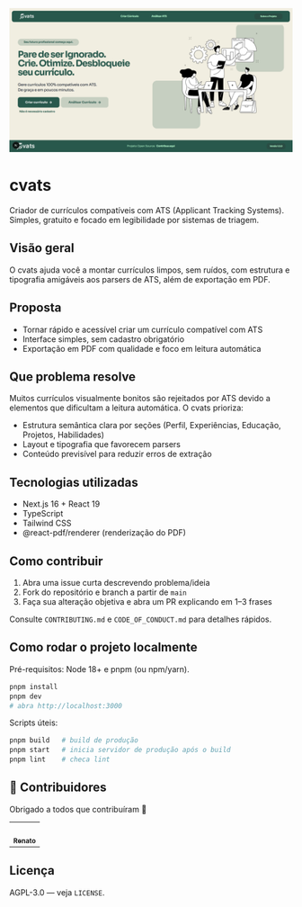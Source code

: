 ![cvats - printscreen](public/printscreen.png)

# cvats

Criador de currículos compatíveis com ATS (Applicant Tracking Systems). Simples, gratuito e focado em legibilidade por sistemas de triagem.

## Visão geral

O cvats ajuda você a montar currículos limpos, sem ruídos, com estrutura e tipografia amigáveis aos parsers de ATS, além de exportação em PDF.

## Proposta

- Tornar rápido e acessível criar um currículo compatível com ATS
- Interface simples, sem cadastro obrigatório
- Exportação em PDF com qualidade e foco em leitura automática

## Que problema resolve

Muitos currículos visualmente bonitos são rejeitados por ATS devido a elementos que dificultam a leitura automática. O cvats prioriza:

- Estrutura semântica clara por seções (Perfil, Experiências, Educação, Projetos, Habilidades)
- Layout e tipografia que favorecem parsers
- Conteúdo previsível para reduzir erros de extração

## Tecnologias utilizadas

- Next.js 16 + React 19
- TypeScript
- Tailwind CSS
- @react-pdf/renderer (renderização do PDF)

## Como contribuir

1. Abra uma issue curta descrevendo problema/ideia
2. Fork do repositório e branch a partir de `main`
3. Faça sua alteração objetiva e abra um PR explicando em 1–3 frases

Consulte `CONTRIBUTING.md` e `CODE_OF_CONDUCT.md` para detalhes rápidos.

## Como rodar o projeto localmente

Pré-requisitos: Node 18+ e pnpm (ou npm/yarn).

```bash
pnpm install
pnpm dev
# abra http://localhost:3000
```

Scripts úteis:

```bash
pnpm build   # build de produção
pnpm start   # inicia servidor de produção após o build
pnpm lint    # checa lint
```
## 💪 Contribuidores

Obrigado a todos que contribuíram 💖

<!-- ALL-CONTRIBUTORS-LIST:START - Do not remove or modify this section -->
<!-- prettier-ignore-start -->
<!-- markdownlint-disable -->
<table>
  <tr>
    <td align="center"><a href="https://github.com/renato"><img src="https://avatars.githubusercontent.com/u/123456?v=4" width="100px;" alt=""/><br /><sub><b>Renato</b></sub></a></td>
  </tr>
</table>
<!-- markdownlint-restore -->
<!-- prettier-ignore-end -->
<!-- ALL-CONTRIBUTORS-LIST:END -->

## Licença

AGPL-3.0 — veja `LICENSE`.


